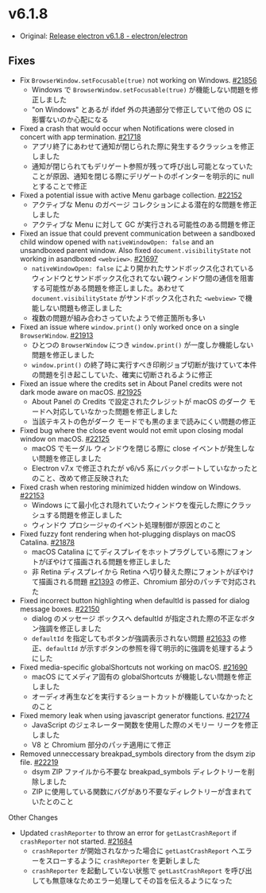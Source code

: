 # v6.1.8

- Original: [Release electron v6.1.8 - electron/electron](https://github.com/electron/electron/releases/tag/v6.1.8)

## Fixes

- Fix `BrowserWindow.setFocusable(true)` not working on Windows. [#21856](https://github.com/electron/electron/pull/21856)
  - Windows で `BrowserWindow.setFocusable(true)` が機能しない問題を修正しました
  - "on Windows" とあるが ifdef 外の共通部分で修正していて他の OS に影響ないのか心配になる
- Fixed a crash that would occur when Notifications were closed in concert with app termination. [#21718](https://github.com/electron/electron/pull/21718)
  - アプリ終了にあわせて通知が閉じられた際に発生するクラッシュを修正しました
  - 通知が閉じられてもデリゲート参照が残って呼び出し可能となっていたことが原因、通知を閉じる際にデリゲートのポインターを明示的に null とすることで修正
- Fixed a potential issue with active Menu garbage collection. [#22152](https://github.com/electron/electron/pull/22152)
  - アクティブな Menu のガベージ コレクションによる潜在的な問題を修正しました
  - アクティブな Menu に対して GC が実行される可能性のある問題を修正
- Fixed an issue that could prevent communication between a sandboxed child window opened with `nativeWindowOpen: false` and an unsandboxed parent window. Also fixed `document.visibilityState` not working in asandboxed `<webview>`. [#21697](https://github.com/electron/electron/pull/21697)
  - `nativeWindowOpen: false` により開かれたサンドボックス化されているウィンドウとサンドボックス化されてない親ウィンドウ間の通信を阻害する可能性がある問題を修正しました。あわせて `document.visibilityState` がサンドボックス化された `<webview>` で機能しない問題も修正しました
  - 複数の問題が組み合わさっていたようで修正箇所も多い
- Fixed an issue where `window.print()` only worked once on a single `BrowserWindow`. [#21913](https://github.com/electron/electron/pull/21913)
  - ひとつの `BrowserWindow` につき `window.print()` が一度しか機能しない問題を修正しました
  - `window.print()` の終了時に実行すべき印刷ジョブ切断が抜けていて本件の問題を引き起こしていた、確実に切断されるように修正
- Fixed an issue where the credits set in About Panel credits were not dark mode aware on macOS. [#21925](https://github.com/electron/electron/pull/21925)
  - About Panel の Credits で設定されたクレジットが macOS のダーク モードへ対応していなかった問題を修正しました
  - 当該テキストの色がダーク モードでも黒のままで読みにくい問題の修正
- Fixed bug where the close event would not emit upon closing modal window on macOS. [#22125](https://github.com/electron/electron/pull/22125)
  - macOS でモーダル ウィンドウを閉じる際に close イベントが発生しない問題を修正しました
  - Electron v7.x で修正されたが v6/v5 系にバックポートしていなかったとのこと、改めて修正反映された
- Fixed crash when restoring minimized hidden window on Windows. [#22153](https://github.com/electron/electron/pull/22153)
  - Windows にて最小化され隠れていたウィンドウを復元した際にクラッシュする問題を修正しました
  - ウィンドウ プロシージャのイベント処理制御が原因とのこと
- Fixed fuzzy font rendering when hot-plugging displays on macOS Catalina. [#21878](https://github.com/electron/electron/pull/21878)
  - macOS Catalina にてディスプレイをホットプラグしている際にフォントがぼやけて描画される問題を修正しました
  - 非 Retina ディスプレイから Retina へ切り替えた際にフォントがぼやけて描画される問題 [#21393](https://github.com/electron/electron/issues/21393) の修正、Chromium 部分のパッチで対応された
- Fixed incorrect button highlighting when defaultId is passed for dialog message boxes. [#22150](https://github.com/electron/electron/pull/22150)
  - dialog のメッセージ ボックスへ defaultId が指定された際の不正なボタン強調を修正しました
  - `defaultId` を指定してもボタンが強調表示されない問題 [#21633](https://github.com/electron/electron/issues/21633) の修正、`defaultId` が示すボタンの参照を得て明示的に強調を処理するようにした
- Fixed media-specific globalShortcuts not working on macOS. [#21690](https://github.com/electron/electron/pull/21690)
  - macOS にてメディア固有の globalShortcuts が機能しない問題を修正しました
  - オーディオ再生などを実行するショートカットが機能していなかったとのこと
- Fixed memory leak when using javascript generator functions. [#21774](https://github.com/electron/electron/pull/21774)
  - JavaScript のジェネレーター関数を使用した際のメモリー リークを修正しました
  - V8 と Chromium 部分のパッチ適用にて修正
- Removed unneccessary breakpad_symbols directory from the dsym zip file. [#22219](https://github.com/electron/electron/pull/22219)
  - dsym ZIP ファイルから不要な breakpad_symbols ディレクトリーを削除しました
  - ZIP に使用している関数にバグがあり不要なディレクトリーが含まれていたとのこと

Other Changes

- Updated `crashReporter` to throw an error for `getLastCrashReport` if `crashReporter` not started. [#21684](https://github.com/electron/electron/pull/21684)
  - `crashReporter` が開始されなかった場合に `getLastCrashReport` へエラーをスローするように `crashReporter` を更新しました
  - `crashReporter` を起動していない状態で `getLastCrashReport` を呼び出しても無意味なためエラー処理してその旨を伝えるようになった
